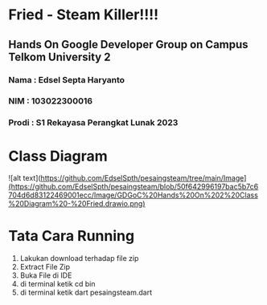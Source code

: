 # Fried - Steam Killer!!!!
## Hands On Google Developer Group on Campus Telkom University 2
### Nama : Edsel Septa Haryanto
### NIM : 103022300016
### Prodi : S1 Rekayasa Perangkat Lunak 2023

# Class Diagram
![alt text](https://github.com/EdselSpth/pesaingsteam/tree/main/Image](https://github.com/EdselSpth/pesaingsteam/blob/50f642996197bac5b7c6704d6d83122469001ecc/Image/GDGoC%20Hands%20On%202%20Class%20Diagram%20-%20Fried.drawio.png)

# Tata Cara Running
1. Lakukan download terhadap file zip
2. Extract File Zip
3. Buka File di IDE
4. di terminal ketik cd bin
5. di terminal ketik dart pesaingsteam.dart
